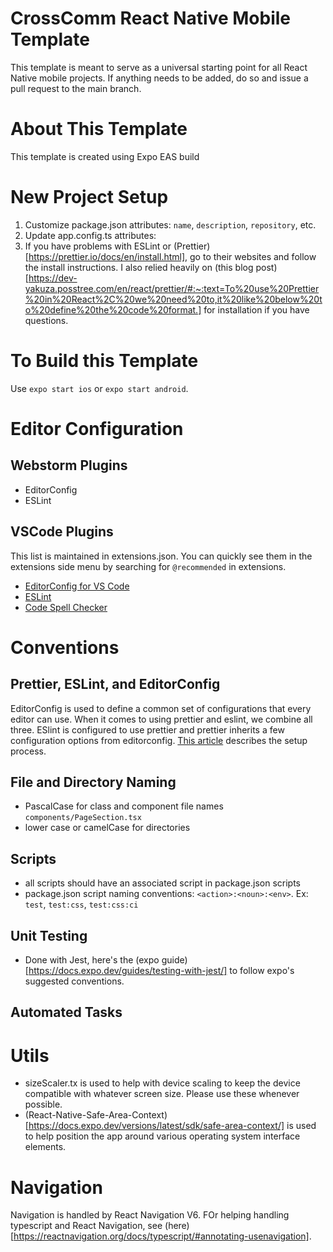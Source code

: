# CrossComm React Native Mobile Template

This template is meant to serve as a universal starting point for all React Native mobile projects. If anything needs to be added, do so and issue a pull request to the main branch.

# About This Template

This template is created using Expo EAS build

# New Project Setup

1. Customize package.json attributes: `name`, `description`, `repository`, etc.
2. Update app.config.ts attributes:
3. If you have problems with ESLint or (Prettier)[https://prettier.io/docs/en/install.html], go to their websites and follow the install instructions. I also relied heavily on (this blog post)[https://dev-yakuza.posstree.com/en/react/prettier/#:~:text=To%20use%20Prettier%20in%20React%2C%20we%20need%20to,it%20like%20below%20to%20define%20the%20code%20format.] for installation if you have questions. 

# To Build this Template

Use `expo start ios` or `expo start android`.

# Editor Configuration

## Webstorm Plugins

- EditorConfig
- ESLint

## VSCode Plugins

This list is maintained in extensions.json. You can quickly see them in the extensions side menu by searching for `@recommended` in extensions.

- [EditorConfig for VS Code](https://marketplace.visualstudio.com/items?itemName=EditorConfig.EditorConfig)
- [ESLint](https://marketplace.visualstudio.com/items?itemName=dbaeumer.vscode-eslint)
- [Code Spell Checker](https://marketplace.visualstudio.com/items?itemName=streetsidesoftware.code-spell-checker)

# Conventions

## Prettier, ESLint, and EditorConfig

EditorConfig is used to define a common set of configurations that every editor can use. When it comes to using prettier and eslint, we combine all three. ESlint is configured to use prettier and prettier inherits a few configuration options from editorconfig. [This article](https://blog.theodo.com/2019/08/empower-your-dev-environment-with-eslint-prettier-and-editorconfig-with-no-conflicts/) describes the setup process.

## File and Directory Naming

- PascalCase for class and component file names `components/PageSection.tsx`
- lower case or camelCase for directories

## Scripts

- all scripts should have an associated script in package.json scripts
- package.json script naming conventions: `<action>:<noun>:<env>`. Ex: `test`, `test:css`, `test:css:ci`

## Unit Testing

- Done with Jest, here's the (expo guide)[https://docs.expo.dev/guides/testing-with-jest/] to follow expo's suggested conventions.

## Automated Tasks

# Utils

- sizeScaler.tx is used to help with device scaling to keep the device compatible with whatever screen size. Please use these whenever possible.
- (React-Native-Safe-Area-Context)[https://docs.expo.dev/versions/latest/sdk/safe-area-context/] is used to help position the app around various operating system interface elements.

# Navigation

Navigation is handled by React Navigation V6. FOr helping handling typescript and React Navigation, see (here)[https://reactnavigation.org/docs/typescript/#annotating-usenavigation]. 